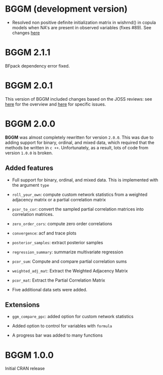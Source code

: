 # BGGM (development version)
- Resolved non positive definite initialization matrix in wishrnd() in copula models when NA's are present in observed variables (fixes #89). See changes [here](https://github.com/donaldRwilliams/BGGM/commit/d57a5ebabd665907622a1c635ca32b5c6c913184)

# BGGM 2.1.1
BFpack dependency error fixed. 

# BGGM 2.0.1
This version of BGGM included changes based on the JOSS reviews: see [here](https://github.com/openjournals/joss-reviews/issues/2111) for 
the overview and [here](https://github.com/donaldRwilliams/BGGM/issues?q=is%3Aissue+is%3Aclosed) for specific issues.


# BGGM 2.0.0

**BGGM** was almost completely rewritten for version `2.0.0`. This was due to adding support 
for binary, ordinal, and mixed data, which required that the methods be written in `c ++`. 
Unfortunately, as a result, lots of code from version `1.0.0` is broken.

## Added features

* Full support for binary, ordinal, and mixed data. This is implemented with the argument `type`

* `roll_your_own`: compute custom network statistics from a weighted adjacency matrix or a partial 
correlation matrix

* `pcor_to_cor`: convert the sampled partial correlation matrices into correlation matrices. 

* `zero_order_cors`: compute zero order correlations 

* `convergence`: acf and trace plots

* `posterior_samples`: extract posterior samples

* `regression_summary`: summarize multivariate regression

* `pcor_sum`: Compute and compare partial correlation sums

* `weighted_adj_mat`: Extract the Weighted Adjacency Matrix

* `pcor_mat`: 	Extract the Partial Correlation Matrix

* Five additional data sets were added.

## Extensions
* `ggm_compare_ppc`: added option for custom network statistics

* Added option to control for variables with `formula`

* A progress bar was added to many functions


# BGGM 1.0.0

Initial CRAN release
